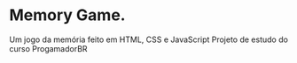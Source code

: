# Memory Game.

Um jogo da memória feito em HTML, CSS e JavaScript
Projeto de estudo do curso ProgamadorBR
